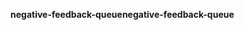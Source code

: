 <span data-ttu-id="54a41-101">**negative-feedback-queue**</span><span class="sxs-lookup"><span data-stu-id="54a41-101">**negative-feedback-queue**</span></span>